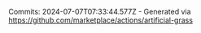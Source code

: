 Commits: 2024-07-07T07:33:44.577Z - Generated via https://github.com/marketplace/actions/artificial-grass
<br>
